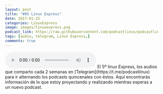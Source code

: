 ```yaml
---
layout: post
title: "#05 Linux Express"
date: 2017-01-25
categories: LinuxExpress
image: images/linuxexpress.png
podcast_link: https://raw.githubusercontent.com/podcastlinux/podcastlinux.github.io/master/Linux-Express/%2305%20Linux%20Express.mp3
tags: [audio, telegram, Linux Express,]
comments: true
---
```

<audio controls>
  <source src="https://raw.githubusercontent.com/podcastlinux/podcastlinux.github.io/master/Linux-Express/%2305%20Linux%20Express.mp3" type="audio/mpeg">
Your browser does not support the audio element.
</audio>
El 5º linux Express, los audios que comparto cada 2 semanas en [Telegram](https://t.me/podcastlinux) para ir alternando 
los podcasts quincenales con éstos.
Aquí encontrarás información de lo que estoy proyectando y realizando mientras esperas a un nuevo podcast.
